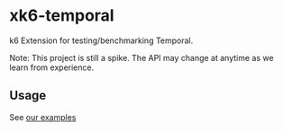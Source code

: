# xk6-temporal

k6 Extension for testing/benchmarking Temporal.

Note: This project is still a spike. The API may change at anytime as we learn from experience.

## Usage

See [our examples](./examples)
